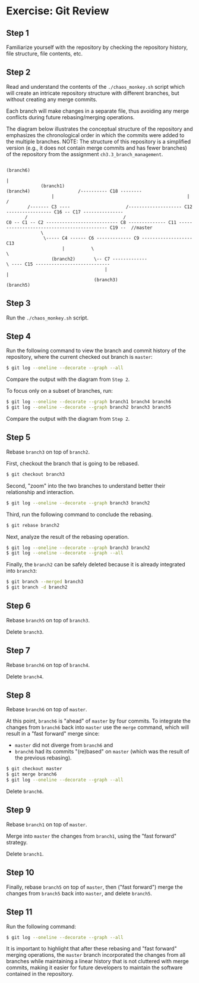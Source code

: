 # Exercise: Git Review

## Step 1
Familiarize yourself with the repository by checking the repository history, file structure, file contents, etc.

## Step 2
Read and understand the contents of the `./chaos_monkey.sh` script which will create an intricate repository structure with different branches, but without creating any merge commits.

Each branch will make changes in a separate file, thus avoiding any merge conflicts during future rebasing/merging operations.

The diagram below illustrates the conceptual structure of the repository and emphasizes the chronological order in which the commits were added to the multiple branches.
NOTE: The structure of this repository is a simplified version (e.g., it does not contain merge commits and has fewer branches) of the repository from the assignment `ch3.3_branch_management`.
```
                                                                                                    (branch6)
                                                                                                        |
             (branch1)                                          (branch4)                  /---------- C18 --------
                 |                                                  |                     /
        /------- C3 ----                     /-------------------- C12 ----------------- C16 -- C17 ---------------
       /                                    /
C0 -- C1 -- C2 --------------------------- C8 -------------- C11 ------------------------------------------- C19 --  //master
             \
              \----- C4 ------ C6 ------------- C9 ------------------- C13
                     |          \                                          \
                 (branch2)       \-- C7 -------------                       \ ---- C15 ----------------------------
                                     |                                              |
                                 (branch3)                                      (branch5)
```

## Step 3
Run the `./chaos_monkey.sh` script.

## Step 4
Run the following command to view the branch and commit history of the repository, where the current checked out branch is `master`:
```bash
$ git log --oneline --decorate --graph --all
```
Compare the output with the diagram from `Step 2`.

To focus only on a subset of branches, run:
```bash
$ git log --oneline --decorate --graph branch1 branch4 branch6
$ git log --oneline --decorate --graph branch2 branch3 branch5
```
Compare the output with the diagram from `Step 2`.

## Step 5
Rebase `branch3` on top of `branch2`.

First, checkout the branch that is going to be rebased.
```bash
$ git checkout branch3
```

Second, "zoom" into the two branches to understand better their relationship and interaction.
```bash
$ git log --oneline --decorate --graph branch3 branch2
```

Third, run the following command to conclude the rebasing.
```bash
$ git rebase branch2
```

Next, analyze the result of the rebasing operation.
```bash
$ git log --oneline --decorate --graph branch3 branch2
$ git log --oneline --decorate --graph --all
```

Finally, the `branch2` can be safely deleted because it is already integrated into `branch3`:
```bash
$ git branch --merged branch3
$ git branch -d branch2
```

## Step 6
Rebase `branch5` on top of `branch3`.

Delete `branch3`.

## Step 7
Rebase `branch6` on top of `branch4`.

Delete `branch4`.

## Step 8
Rebase `branch6` on top of `master`.

At this point, `branch6` is "ahead" of `master` by four commits. To integrate the changes from `branch6` back into `master` use the `merge` command, which will result in a "fast forward" merge since:
* `master` did not diverge from `branch6` and
* `branch6` had its commits "(re)based" on `master` (which was the result of the previous rebasing).
```bash
$ git checkout master
$ git merge branch6
$ git log --oneline --decorate --graph --all
```

Delete `branch6`.

## Step 9
Rebase `branch1` on top of `master`.

Merge into `master` the changes from `branch1`, using the "fast forward" strategy.

Delete `branch1`.

## Step 10
Finally, rebase `branch5` on top of `master`, then ("fast forward") merge the changes from `branch5` back into `master`, and delete `branch5`.

## Step 11
Run the following command:
```bash
$ git log --oneline --decorate --graph --all
```

It is important to highlight that after these rebasing and "fast forward" merging operations, the `master` branch incorporated the changes from all branches while maintaining a linear history that is not cluttered with merge commits, making it easier for future developers to maintain the software contained in the repository.
